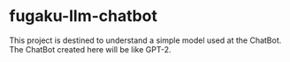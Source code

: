 # fugaku-llm-chatbot
This project is destined to understand a simple model used at the ChatBot. The ChatBot created here will be like GPT-2.
